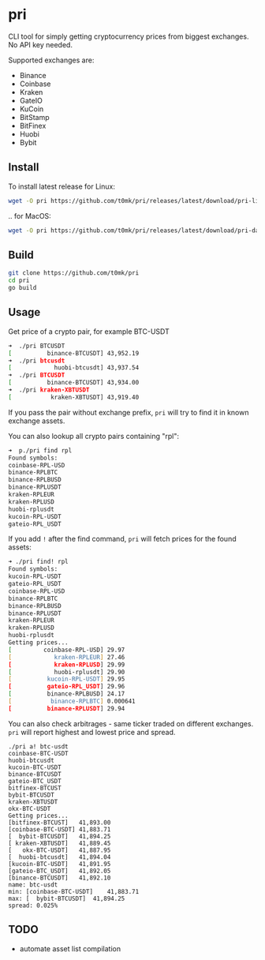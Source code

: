 # pri

CLI tool for simply getting cryptocurrency prices from biggest exchanges. No API key needed.

Supported exchanges are:
- Binance
- Coinbase
- Kraken
- GateIO
- KuCoin
- BitStamp
- BitFinex
- Huobi
- Bybit

## Install

To install latest release for Linux:

```sh
wget -O pri https://github.com/t0mk/pri/releases/latest/download/pri-linux-amd64 && chmod +x pri && sudo cp pri /usr/local/bin/
```

.. for MacOS:

```sh
wget -O pri https://github.com/t0mk/pri/releases/latest/download/pri-darwin-amd64 && chmod +x pri && sudo cp pri /usr/local/bin/
```

## Build

```sh
git clone https://github.com/t0mk/pri
cd pri
go build
```

## Usage

Get price of a crypto pair, for example BTC-USDT

```zsh
➜  ./pri BTCUSDT
[          binance-BTCUSDT]	43,952.19
➜  ./pri btcusdt
[            huobi-btcusdt]	43,937.54
➜  ./pri BTCUSDT
[          binance-BTCUSDT]	43,934.00
➜  ./pri kraken-XBTUSDT 
[           kraken-XBTUSDT]	43,919.40
```

If you pass the pair without exchange prefix, `pri` will try to find it in known exchange assets.

You can also lookup all crypto pairs containing "rpl":

```zsh
➜  p./pri find rpl
Found symbols:
coinbase-RPL-USD
binance-RPLBTC
binance-RPLBUSD
binance-RPLUSDT
kraken-RPLEUR
kraken-RPLUSD
huobi-rplusdt
kucoin-RPL-USDT
gateio-RPL_USDT
```

If you add `!` after the find command, `pri` will fetch prices for the found assets:

```zsh
➜ ./pri find! rpl
Found symbols:
kucoin-RPL-USDT
gateio-RPL_USDT
coinbase-RPL-USD
binance-RPLBTC
binance-RPLBUSD
binance-RPLUSDT
kraken-RPLEUR
kraken-RPLUSD
huobi-rplusdt
Getting prices...
[         coinbase-RPL-USD]	29.97
[            kraken-RPLEUR]	27.46
[            kraken-RPLUSD]	29.99
[            huobi-rplusdt]	29.90
[          kucoin-RPL-USDT]	29.95
[          gateio-RPL_USDT]	29.96
[          binance-RPLBUSD]	24.17
[           binance-RPLBTC]	0.000641
[          binance-RPLUSDT]	29.94
```

You can also check arbitrages - same ticker traded on different exchanges. `pri` will report highest and lowest price and spread.
```
./pri a! btc-usdt
coinbase-BTC-USDT
huobi-btcusdt
kucoin-BTC-USDT
binance-BTCUSDT
gateio-BTC_USDT
bitfinex-BTCUST
bybit-BTCUSDT
kraken-XBTUSDT
okx-BTC-USDT
Getting prices...
[bitfinex-BTCUST]	41,893.00
[coinbase-BTC-USDT]	41,883.71
[  bybit-BTCUSDT]	41,894.25
[ kraken-XBTUSDT]	41,889.45
[   okx-BTC-USDT]	41,887.95
[  huobi-btcusdt]	41,894.04
[kucoin-BTC-USDT]	41,891.95
[gateio-BTC_USDT]	41,892.05
[binance-BTCUSDT]	41,892.10
name: btc-usdt
min: [coinbase-BTC-USDT]	41,883.71
max: [  bybit-BTCUSDT]	41,894.25
spread: 0.025%
```




## TODO
- automate asset list compilation
